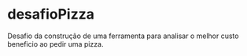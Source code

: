 # desafioPizza
Desafio da construção de uma ferramenta para analisar o melhor custo beneficio ao pedir uma pizza.

